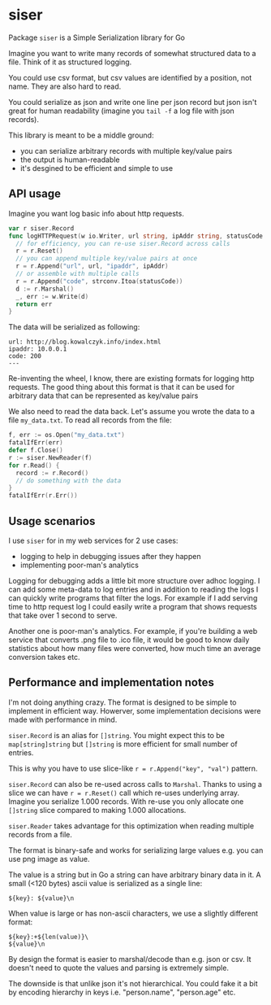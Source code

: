 # siser

Package `siser` is a Simple Serialization library for Go

Imagine you want to write many records of somewhat structured data
to a file. Think of it as structured logging.

You could use csv format, but csv values are identified by a position,
not name. They are also hard to read.

You could serialize as json and write one line per json record but
json isn't great for human readability (imagine you `tail -f` a log
file with json records).

This library is meant to be a middle ground:
* you can serialize arbitrary records with multiple key/value pairs
* the output is human-readable
* it's desgined to be efficient and simple to use

## API usage

Imagine you want log basic info about http requests.

```go
var r siser.Record
func logHTTPRequest(w io.Writer, url string, ipAddr string, statusCode int) error {
  // for efficiency, you can re-use siser.Record across calls
  r = r.Reset()
  // you can append multiple key/value pairs at once
  r = r.Append("url", url, "ipaddr", ipAddr)
  // or assemble with multiple calls
  r = r.Append("code", strconv.Itoa(statusCode))
  d := r.Marshal()
  _, err := w.Write(d)
  return err
}
```

The data will be serialized as following:
```
url: http://blog.kowalczyk.info/index.html
ipaddr: 10.0.0.1
code: 200
---
```

Re-inventing the wheel, I know, there are existing formats for logging
http requests. The good thing about this format is that it can be used
for arbitrary data that can be represented as key/value pairs

We also need to read the data back. Let's assume you wrote the data to
a file `my_data.txt`. To read all records from the file:
```go
f, err := os.Open("my_data.txt")
fatalIfErr(err)
defer f.Close()
r := siser.NewReader(f)
for r.Read() {
  record := r.Record()
  // do something with the data
}
fatalIfErr(r.Err())
```

## Usage scenarios

I use `siser` for in my web services for 2 use cases:

* logging to help in debugging issues after they happen
* implementing poor-man's analytics

Logging for debugging adds a little bit more structure over
adhoc logging. I can add some meta-data to log entries
and in addition to reading the logs I can quickly write
programs that filter the logs. For example if I add serving time
to http request log I could easily write a program that shows
requests that take over 1 second to serve.

Another one is poor-man's analytics. For example, if you're building
a web service that converts .png file to .ico file, it would be
good to know daily statistics about how many files were converted,
how much time an average conversion takes etc.

## Performance and implementation notes

I'm not doing anything crazy. The format is designed to be simple
to implement in efficient way. Howerver, some implementation decisions
were made with performance in mind.

`siser.Record` is an alias for `[]string`. You might expect this to
be `map[string]string` but `[]string` is more efficient for small
number of entries.

This is why you have to use slice-like `r = r.Append("key", "val")` pattern.

`siser.Record` can also be re-used across calls to `Marshal`. Thanks to
using a slice we can have `r = r.Reset()` call which re-uses underlying
array. Imagine you serialize 1.000 records. With re-use you only allocate
one `[]string` slice compared to making 1.000 allocations.

`siser.Reader` takes advantage for this optimization when reading
multiple records from a file.

The format is binary-safe and works for serializing large values e.g.
you can use png image as value.

The value is a string but in Go a string can have arbitrary binary data
in it. A small (<120 bytes) ascii value is serialized as a single line:
```
${key}: ${value}\n
```

When value is large or has non-ascii characters, we use a slightly different
format:
```
${key}:+${len(value)}\
${value}\n
```

By design the format is easier to marshal/decode than e.g. json or csv.
It doesn't need to quote the values and parsing is extremely simple.

The downside is that unlike json it's not hierarchical. You could fake
it a bit by encoding hierarchy in keys i.e. "person.name", "person.age"
etc.
